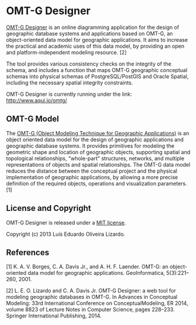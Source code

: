 OMT-G Designer
==============

[OMT-G Designer](http://www.aqui.io/omtg/) is an online diagramming application for the design of geographic database systems and applications based on OMT-G, an object-oriented data model for geographic applications. It aims to increase the practical and academic uses of this data model, by providing an open and platform-independent modeling resource. [2]

The tool provides various consistency checks on the integrity of the schema, and includes a function that maps OMT-G geographic conceptual schemas into physical schemas of PostgreSQL/PostGIS and Oracle Spatial, including the necessary spatial integrity constraints. 


OMT-G Designer is currently running under the link: http://www.aqui.io/omtg/



OMT-G Model
-----------

The [OMT-G (Object Modeling Technique for Geographic Applications)](http://homepages.dcc.ufmg.br/~clodoveu/DocuWiki/doku.php?id=omtg) is an object oriented data model for the design of geographic applications and geographic database systems. It provides primitives for modeling the geometric shape and location of geographic objects, supporting spatial and topological relationships, "whole-part" structures, networks, and multiple representations of objects and spatial relationships. The OMT-G data model reduces the distance between the conceptual project and the physical implementation of geographic applications, by allowing a more precise definition of the required objects, operations and visualization parameters. [1]



License and Copyright
---------------------

OMT-G Designer is released under a [MIT license](LICENSE).

Copyright (c) 2013 Luís Eduardo Oliveira Lizardo.



References
----------

[1] K. A. V. Borges, C. A. Davis Jr., and A. H. F. Laender. OMT-G: an object-oriented data model for geographic applications. GeoInformatica, 5(3):221–260, 2001.

[2] L. E. O. Lizardo and C. A. Davis Jr. OMT-G Designer: a web tool for modeling geographic databases in OMT-G. In Advances in Conceptual Modeling: 33rd International Conference on ConceptualModeling, ER 2014, volume 8823 of Lecture Notes in Computer Science, pages 228–233. Springer International Publishing, 2014.
